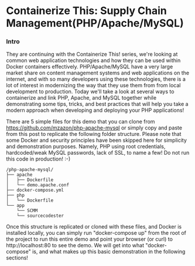 Containerize This: Supply Chain Management(PHP/Apache/MySQL)
===================================

### Intro
They are continuing with the Containerize This! series, we're looking at common web application technologies and how they can be used within Docker containers effectively. PHP/Apache/MySQL have a very large market share on content management systems and web applications on the internet, and with so many developers using these technologies, there is a lot of interest in modernizing the way that they use them from from local development to production. Today we'll take a look at several ways to containerize and link PHP, Apache, and MySQL together while demonstrating some tips, tricks, and best practices that will help you take a modern approach when developing and deploying your PHP applications!

There are 5 simple files for this demo that you can clone from https://github.com/mzazon/php-apache-mysql or simply copy and paste from this post to replicate the following folder structure. Please note that some Docker and security principles have been skipped here for simplicity and demonstration purposes. Namely, PHP using root credentials, hardcoded/weak MySQL passwords, lack of SSL, to name a few! Do not run this code in production! :-)

```
/php-apache-mysql/
├── apache
│   ├── Dockerfile
│   └── demo.apache.conf
├── docker-compose.yml
├── php
│   └── Dockerfile
└── app
    └── SCMM
    └── sourcecodester
```

Once this structure is replicated or cloned with these files, and Docker is installed locally, you can simply run "docker-compose up" from the root of the project to run this entire demo and point your browser (or curl) to http://localhost:80 to see the demo. We will get into what "docker-compose" is, and what makes up this basic demonstration in the following sections!
